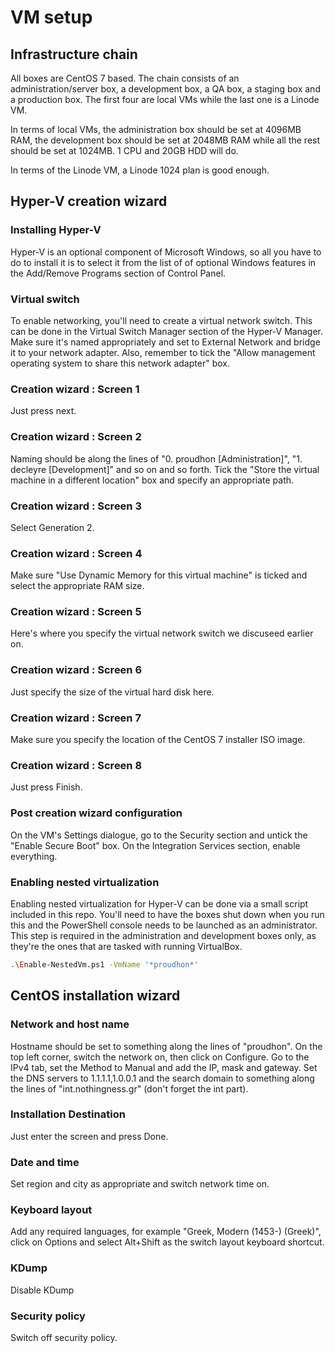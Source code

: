# VM setup

## Infrastructure chain

All boxes are CentOS 7 based. The chain consists of an administration/server box, a development box, a QA box, a staging box and a production box. The first four are local VMs while the last one is a Linode VM.

In terms of local VMs, the administration box should be set at 4096MB RAM, the development box should be set at 2048MB RAM while all the rest should be set at 1024MB. 1 CPU and 20GB HDD will do.

In terms of the Linode VM, a Linode 1024 plan is good enough.

## Hyper-V creation wizard

### Installing Hyper-V

Hyper-V is an optional component of Microsoft Windows, so all you have to do to install it is to select it from the list of of optional Windows features in the Add/Remove Programs section of Control Panel.

### Virtual switch

To enable networking, you'll need to create a virtual network switch. This can be done in the Virtual Switch Manager section of the Hyper-V Manager. Make sure it's named appropriately and set to External Network and bridge it to your network adapter. Also, remember to tick the "Allow management operating system to share this network adapter" box.

### Creation wizard : Screen 1

Just press next.

### Creation wizard : Screen 2

Naming should be along the lines of "0. proudhon [Administration]", "1. decleyre [Development]" and so on and so forth. Tick the "Store the virtual machine in a different location" box and specify an appropriate path.

### Creation wizard : Screen 3

Select Generation 2.

### Creation wizard : Screen 4

Make sure "Use Dynamic Memory for this virtual machine" is ticked and select the appropriate RAM size.

### Creation wizard : Screen 5

Here's where you specify the virtual network switch we discuseed earlier on.

### Creation wizard : Screen 6

Just specify the size of the virtual hard disk here.

### Creation wizard : Screen 7

Make sure you specify the location of the CentOS 7 installer ISO image.

### Creation wizard : Screen 8

Just press Finish.

### Post creation wizard configuration

On the VM's Settings dialogue, go to the Security section and untick the "Enable Secure Boot" box. On the Integration Services section, enable everything.

### Enabling nested virtualization

Enabling nested virtualization for Hyper-V can be done via a small script included in this repo. You'll need to have the boxes shut down when you run this and the PowerShell console needs to be launched as an administrator. This step is required in the administration and development boxes only, as they're the ones that are tasked with running VirtualBox.

```bash
.\Enable-NestedVm.ps1 -VmName '*proudhon*'
```

## CentOS installation wizard

### Network and host name

Hostname should be set to something along the lines of "proudhon". On the top left corner, switch the network on, then click on Configure. Go to the IPv4 tab, set the Method to Manual and add the IP, mask and gateway. Set the DNS servers to 1.1.1.1,1.0.0.1 and the search domain to something along the lines of "int.nothingness.gr" (don't forget the int part).

### Installation Destination

Just enter the screen and press Done.

### Date and time

Set region and city as appropriate and switch network time on.

### Keyboard layout

Add any required languages, for example "Greek, Modern (1453-) (Greek)", click on Options and select Alt+Shift as the switch layout keyboard shortcut.

### KDump

Disable KDump

### Security policy

Switch off security policy.
